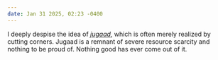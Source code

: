 ```yaml
---
date: Jan 31 2025, 02:23 -0400
---
```


I deeply despise the idea of _[jugaad](https://en.wikipedia.org/wiki/Jugaad)_, which is often merely realized by cutting corners.
Jugaad is a remnant of severe resource scarcity and nothing to be proud of.
Nothing good has ever come out of it.

